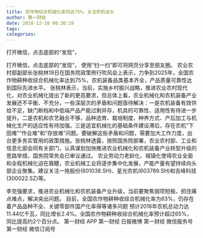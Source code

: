 ```yaml
---
title: 农作物综合机械化率将达75%，关注农机龙头
author: 第一财经
date: 2018-12-20 08:36:19
tags: 
categories: 
---
```

打开微信，点击底部的“发现”，
<!-- more -->
打开微信，点击底部的“发现”，
使用“扫一扫”即可将网页分享至朋友圈。
农业农村部副部长张桃林19日在国务院政策例行吹风会上表示，力争到2025年，全国农作物耕种收综合机械化率达到75%，农机装备品类基本齐全，产品质量可靠性达到国际先进水平。
张桃林表示，当前，实施乡村振兴战略，推进农业农村现代化，对农业机械化提出了新的更高要求，但总体上看，农业机械化和农机装备产业发展还不平衡、不充分，一些深层次的矛盾和问题亟待解决：一是农机装备有效供给不足，缺门断档和中低端产品产能过剩并存，机具的可靠性、适用性有待进一步提升。二是农机和农艺融合不够，品种选育、栽培制度、种养方式、产后加工与机械化生产的适应性有待加强。三是适宜机械化的基础条件建设滞后，存在农机“下田难”“作业难”和“存放难”问题。要破解这些矛盾和问题，需要加大工作力度，出台更多务实管用的政策措施。张桃林透露，按照国务院部署，农业农村部、工业和信息化部会同有关部门，认真谋划加快推进农业机械化和农机装备产业转型升级的思路举措，国务院常务会已审议通过。
农业劳动力老龄化、城镇化使得农业全面和全程机械化迫在眉睫，农业机械工业将逐步集中化发展，产能产量有望持续向头部企业聚集。建议关注一拖股份(601038.SH)、星光农机(603789.SH)和吉峰科技(300022.SZ)等。
 
 
李克强要求，推进农业机械化和农机装备产业升级，当前要聚焦弱项短板、抓住痛点难点，解决突出问题。
目前，全国农作物耕种收综合机械化率为63%，仍存在着产品品种不全、关键零部件国产化率得等诸多问题
预计2016年农机总动力达11.44亿千瓦，同比增长2.4%。全国农作物耕种收综合机械化率预计超过65%，同比提高约2个百分点。
第一财经
APP
第一财经
日报微博
第一财经
微信服务号
第一财经
微信订阅号
